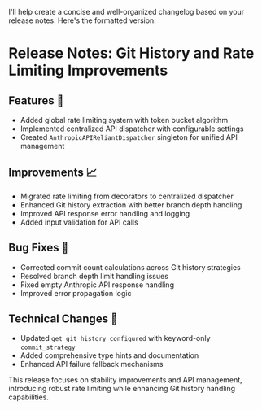 I'll help create a concise and well-organized changelog based on your release notes. Here's the formatted version:

# Release Notes: Git History and Rate Limiting Improvements

## Features 🚀
- Added global rate limiting system with token bucket algorithm
- Implemented centralized API dispatcher with configurable settings
- Created `AnthropicAPIReliantDispatcher` singleton for unified API management

## Improvements 📈
- Migrated rate limiting from decorators to centralized dispatcher
- Enhanced Git history extraction with better branch depth handling
- Improved API response error handling and logging
- Added input validation for API calls

## Bug Fixes 🐛
- Corrected commit count calculations across Git history strategies
- Resolved branch depth limit handling issues
- Fixed empty Anthropic API response handling
- Improved error propagation logic

## Technical Changes 🔧
- Updated `get_git_history_configured` with keyword-only `commit_strategy`
- Added comprehensive type hints and documentation
- Enhanced API failure fallback mechanisms

This release focuses on stability improvements and API management, introducing robust rate limiting while enhancing Git history handling capabilities.
